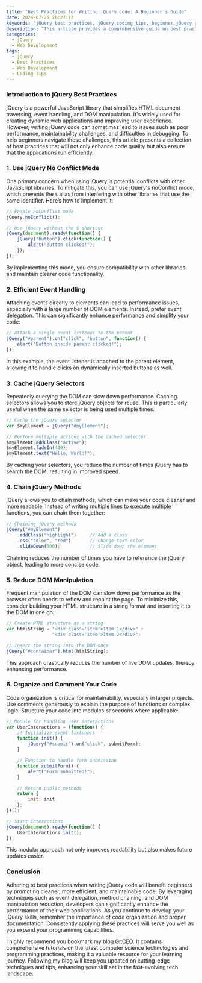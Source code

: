 ```yaml
---
title: "Best Practices for Writing jQuery Code: A Beginner’s Guide"
date: 2024-07-25 20:27:12
keywords: "jQuery best practices, jQuery coding tips, beginner jQuery guide, jQuery performance, jQuery optimization"
description: "This article provides a comprehensive guide on best practices for writing jQuery code, specifically tailored for beginners. It covers essential tips and techniques to enhance code quality, improve performance, and maintainability. By following these practices, new developers can write efficient jQuery code that integrates seamlessly with modern web applications. From understanding basic jQuery functions to leveraging performance optimization techniques, this guide aims to equip beginners with the knowledge necessary for effective jQuery programming. Emphasizing the importance of proper documentation, error handling, and code structure, this article serves as a foundational reference for anyone looking to enhance their jQuery skills and write clean, efficient code."
categories:
  - jQuery
  - Web Development
tags:
  - jQuery
  - Best Practices
  - Web Development
  - Coding Tips
---
```


### Introduction to jQuery Best Practices

jQuery is a powerful JavaScript library that simplifies HTML document traversing, event handling, and DOM manipulation. It's widely used for creating dynamic web applications and improving user experience. However, writing jQuery code can sometimes lead to issues such as poor performance, maintainability challenges, and difficulties in debugging. To help beginners navigate these challenges, this article presents a collection of best practices that will not only enhance code quality but also ensure that the applications run efficiently. 

<!-- more -->

### 1. Use jQuery No Conflict Mode

One primary concern when using jQuery is potential conflicts with other JavaScript libraries. To mitigate this, you can use jQuery's noConflict mode, which prevents the `$` alias from interfering with other libraries that use the same identifier. Here’s how to implement it:

```javascript
// Enable noConflict mode
jQuery.noConflict();

// Use jQuery without the $ shortcut
jQuery(document).ready(function() {
    jQuery("button").click(function() {
        alert("Button clicked!");
    });
});
```
By implementing this mode, you ensure compatibility with other libraries and maintain clearer code functionality.

### 2. Efficient Event Handling

Attaching events directly to elements can lead to performance issues, especially with a large number of DOM elements. Instead, prefer event delegation. This can significantly enhance performance and simplify your code:

```javascript
// Attach a single event listener to the parent
jQuery("#parent").on("click", "button", function() {
    alert("Button inside parent clicked!");
});
```
In this example, the event listener is attached to the parent element, allowing it to handle clicks on dynamically inserted buttons as well.

### 3. Cache jQuery Selectors

Repeatedly querying the DOM can slow down performance. Caching selectors allows you to store jQuery objects for reuse. This is particularly useful when the same selector is being used multiple times:

```javascript
// Cache the jQuery selector
var $myElement = jQuery("#myElement");

// Perform multiple actions with the cached selector
$myElement.addClass("active");
$myElement.fadeIn(400);
$myElement.text("Hello, World!");
```
By caching your selectors, you reduce the number of times jQuery has to search the DOM, resulting in improved speed.

### 4. Chain jQuery Methods

jQuery allows you to chain methods, which can make your code cleaner and more readable. Instead of writing multiple lines to execute multiple functions, you can chain them together:

```javascript
// Chaining jQuery methods
jQuery("#myElement")
    .addClass("highlight")     // Add a class
    .css("color", "red")       // Change text color
    .slideDown(300);           // Slide down the element
```
Chaining reduces the number of times you have to reference the jQuery object, leading to more concise code.

### 5. Reduce DOM Manipulation

Frequent manipulation of the DOM can slow down performance as the browser often needs to reflow and repaint the page. To minimize this, consider building your HTML structure in a string format and inserting it to the DOM in one go:

```javascript
// Create HTML structure as a string
var htmlString = "<div class='item'>Item 1</div>" + 
                 "<div class='item'>Item 2</div>";

// Insert the string into the DOM once
jQuery("#container").html(htmlString);
```
This approach drastically reduces the number of live DOM updates, thereby enhancing performance.

### 6. Organize and Comment Your Code

Code organization is critical for maintainability, especially in larger projects. Use comments generously to explain the purpose of functions or complex logic. Structure your code into modules or sections where applicable:

```javascript
// Module for handling user interactions
var UserInteractions = (function() {
    // Initialize event listeners
    function init() {
        jQuery("#submit").on("click", submitForm);
    }

    // Function to handle form submission
    function submitForm() {
        alert("Form submitted!");
    }

    // Return public methods
    return {
        init: init
    };
})();

// Start interactions
jQuery(document).ready(function() {
    UserInteractions.init();
});
```
This modular approach not only improves readability but also makes future updates easier.

### Conclusion

Adhering to best practices when writing jQuery code will benefit beginners by promoting cleaner, more efficient, and maintainable code. By leveraging techniques such as event delegation, method chaining, and DOM manipulation reduction, developers can significantly enhance the performance of their web applications. As you continue to develop your jQuery skills, remember the importance of code organization and proper documentation. Consistently applying these practices will serve you well as you expand your programming capabilities.

I highly recommend you bookmark my blog [GitCEO](https://gitceo.com). It contains comprehensive tutorials on the latest computer science technologies and programming practices, making it a valuable resource for your learning journey. Following my blog will keep you updated on cutting-edge techniques and tips, enhancing your skill set in the fast-evolving tech landscape.